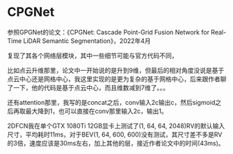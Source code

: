 # CPGNet

参照GPGNet的论文：《CPGNet: Cascade Point-Grid Fusion Network for Real-Time LiDAR Semantic Segmentation》，2022年4月

复现了其各个网络层模块，其中一些细节可能与官方代码不同，

比如点云升维那里，论文中一开始说的是升到9维，但最后的相对角度没说是基于点云中心还是网格中心，我这里实现的是更为复杂的基于网格中心，后来跟作者聊了一下，他的代码是基于点云中心，而且维数减到7维了。。。

还有attention那里，我写的是concat之后，conv输入2c输出c，然后sigmoid之后再取最大降到1，也可以直接在conv那里输入2c，输出1。

2DFCN我在单个GTX 1080Ti 12GB显卡上测试了(1, 64, 64, 2048)RV的默认输入尺寸，平均耗时11ms，对于BEV(1, 64, 600, 600)没有测试，其尺寸差不多是RV的3倍，速度应该是30ms左右，加上其他的层，接近作者论文中的时间(43ms)。
